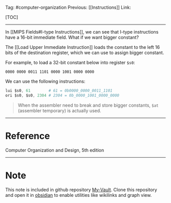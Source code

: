 Tag: #computer-organization 
Previous: [[Instructions]]
Link: 

[TOC]

---

In [[MIPS Fields#I-type Instructions]], we can see that I-type instructions have a 16-bit immediate field. What if we want bigger constant?

The [[Load Upper Immediate Instruction]] loads the constant to the left 16 bits of the destination register, which we can use to assign bigger constant.

For example, to load a 32-bit constant below into register `$s0`:

```
0000 0000 0011 1101 0000 1001 0000 0000
```

We can use the following instructions:

```s
lui $s0, 61        # 61 = 0b0000_0000_0011_1101
ori $s0, $s0, 2304 # 2304 = 0b_0000_1001_0000_0000
```

> When the assembler need to break and store bigger constants, `$at` (assembler temporary) is actually used.

---

# Reference

Computer Organization and Design, 5th edition

---

# Note

This note is included in github repository [My-Vault](https://github.com/LittleD3092/My-Vault.git). Clone this repository and open it in [obsidian](https://obsidian.md/) to enable utilities like wikilinks and graph view.